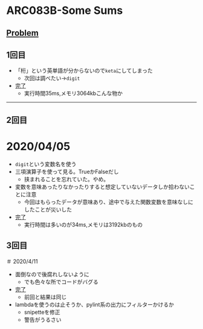# ARC083B-Some Sums
[Problem](https://atcoder.jp/contests/abc083/tasks/abc083_b)
-----
## 1回目
* 「桁」という英単語が分からないので`keta`にしてしまった
    * 次回は調べたい→`digit`
* [完了](https://atcoder.jp/contests/abc083/submissions/11460665)
    * 実行時間35ms,メモリ3064kbこんな物か
-----
## 2回目
# 2020/04/05
* `digit`という変数名を使う
* 三項演算子を使って見る。TrueかFalseだし
    * 挟まれることを忘れていた。やめ。
* 変数を意味あったりなかったりすると想定していないデータしか拾わないことに注意
    * 今回はもらったデータが意味あり、途中で与えた関数変数を意味なしにしたことが災いした
* [完了](https://atcoder.jp/contests/abc083/submissions/11569636)
    * 実行時間は多いのが34ms,メモリは3192kbのもの

## 3回目
＃ 2020/4/11
* 面倒なので後腐れしないように
    * でも色々な所でコードがバグる
* [完了](https://atcoder.jp/contests/abc083/submissions/11749883)
    * 前回と結果は同じ
* lambdaを使うのは止そうか、pylint系の出力にフィルターかけるか
    * snipetteを修正
    * 警告がうるさい
